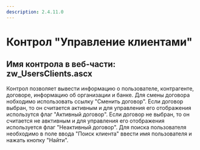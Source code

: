 ```yaml
---
description: 2.4.11.0
---
```


# Контрол "Управление клиентами"

## Имя контрола в веб-части: zw\_UsersClients.ascx

Контрол позволяет вывести информацию о пользователе, контрагенте, договоре, информацию об организации и банке. Для смены договора нобходимо использовать ссылку "Сменить договор". Если договор выбран, то он считается активным и для управления его отображения использутся флаг "Активный договор". Если договор не выбран, то он считается не авктивным и для управления его отображения используется флаг "Неактивный договор". Для поиска пользователя необходимо в поле ввода "Поиск клиента" ввести имя пользователя и нажать кнопку "Найти".

